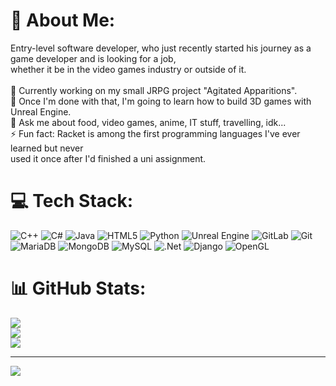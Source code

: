 # 💫 About Me:
Entry-level software developer, who just recently started his journey as a game developer and is looking for a job,<br>whether it be in the video games industry or outside of it.<br><br>🔭 Currently working on my small JRPG project "Agitated Apparitions".<br>🌱 Once I'm done with that, I'm going to learn how to build 3D games with Unreal Engine.<br>💬 Ask me about food, video games, anime, IT stuff, travelling, idk...<br>⚡ Fun fact: Racket is among the first programming languages I've ever learned but never <br>      used it once after I'd finished a uni assignment.

# 💻 Tech Stack:
![C++](https://img.shields.io/badge/c++-%2300599C.svg?style=for-the-badge&logo=c%2B%2B&logoColor=white) ![C#](https://img.shields.io/badge/c%23-%23239120.svg?style=for-the-badge&logo=csharp&logoColor=white) ![Java](https://img.shields.io/badge/java-%23ED8B00.svg?style=for-the-badge&logo=openjdk&logoColor=white) ![HTML5](https://img.shields.io/badge/html5-%23E34F26.svg?style=for-the-badge&logo=html5&logoColor=white) ![Python](https://img.shields.io/badge/python-3670A0?style=for-the-badge&logo=python&logoColor=ffdd54) ![Unreal Engine](https://img.shields.io/badge/unrealengine-%23313131.svg?style=for-the-badge&logo=unrealengine&logoColor=white) ![GitLab](https://img.shields.io/badge/gitlab-%23181717.svg?style=for-the-badge&logo=gitlab&logoColor=white) ![Git](https://img.shields.io/badge/git-%23F05033.svg?style=for-the-badge&logo=git&logoColor=white) ![MariaDB](https://img.shields.io/badge/MariaDB-003545?style=for-the-badge&logo=mariadb&logoColor=white) ![MongoDB](https://img.shields.io/badge/MongoDB-%234ea94b.svg?style=for-the-badge&logo=mongodb&logoColor=white) ![MySQL](https://img.shields.io/badge/mysql-4479A1.svg?style=for-the-badge&logo=mysql&logoColor=white) ![.Net](https://img.shields.io/badge/.NET-5C2D91?style=for-the-badge&logo=.net&logoColor=white) ![Django](https://img.shields.io/badge/django-%23092E20.svg?style=for-the-badge&logo=django&logoColor=white) ![OpenGL](https://img.shields.io/badge/OpenGL-%23FFFFFF.svg?style=for-the-badge&logo=opengl)
# 📊 GitHub Stats:
![](https://github-readme-stats.vercel.app/api?username=Saikomaton&theme=dark&hide_border=false&include_all_commits=false&count_private=false)<br/>
![](https://nirzak-streak-stats.vercel.app/?user=Saikomaton&theme=dark&hide_border=false)<br/>
![](https://github-readme-stats.vercel.app/api/top-langs/?username=Saikomaton&theme=dark&hide_border=false&include_all_commits=false&count_private=false&layout=compact)

---
[![](https://visitcount.itsvg.in/api?id=Saikomaton&icon=0&color=0)](https://visitcount.itsvg.in)

<!-- Proudly created with GPRM ( https://gprm.itsvg.in ) -->
